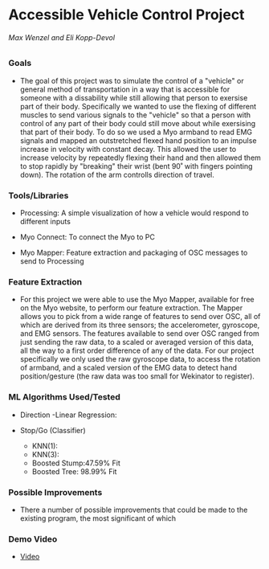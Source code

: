 # Accessible Vehicle Control Project

###### Max Wenzel and Eli Kopp-Devol

### Goals
* The goal of this project was to simulate the control of a "vehicle" or general method of transportation in a way that is accessible for someone with a dissability while still allowing that person to exersise part of their body. Specifically we wanted to use the flexing of different muscles to send various signals to the "vehicle" so that a person with control of any part of their body could still move about while exersising that part of their body. To do so we used a Myo armband to read EMG signals and mapped an outstretched flexed hand position to an impulse increase in velocity with constant decay. This allowed the user to increase velocity by repeatedly flexing their hand and then allowed them to stop rapidly by "breaking" their wrist (bent 90˚ with fingers pointing down). The rotation of the arm controlls direction of travel. 

### Tools/Libraries
* Processing: A simple visualization of how a vehicle would respond to different inputs

* Myo Connect: To connect the Myo to PC

* Myo Mapper: Feature extraction and packaging of OSC messages to send to Processing


### Feature Extraction
* For this project we were able to use the Myo Mapper, available for free on the Myo website, to perform our feature extraction. The Mapper allows you to pick from a wide range of features to send over OSC, all of which are derived from its three sensors; the accelerometer, gyroscope, and EMG sensors. The features available to send over OSC ranged from just sending the raw data, to a scaled or averaged version of this data, all the way to a first order difference of any of the data. For our project specifically we only used the raw gyroscope data, to access the rotation of armband, and a scaled version of the EMG data to detect hand position/gesture (the raw data was too small for Wekinator to register). 

### ML Algorithms Used/Tested

* Direction
  -Linear Regression:

* Stop/Go (Classifier)
  - KNN(1): 
  - KNN(3): 
  - Boosted Stump:47.59% Fit
  - Boosted Tree: 98.99% Fit


### Possible Improvements
* There a number of possible improvements that could be made to the existing program, the most significant of which 



### Demo Video
* [Video](https://www.youtube.com/watch?v=1iHmTnbqfYo)
